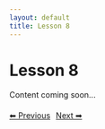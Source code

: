 ```yaml
---
layout: default
title: Lesson 8
---
```


# Lesson 8

Content coming soon...

<div style="margin-top: 20px;">
<a href="/docs/Advanced/Lessons/lesson_7.md" style="margin-right: 10px;">⬅ Previous</a><a href="/docs/Advanced/Lessons/lesson_9.md">Next ➡</a>
</div>
